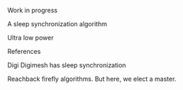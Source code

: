Work in progress

A sleep synchronization algorithm

Ultra low power

References

Digi Digimesh has sleep synchronization

Reachback firefly algorithms.  But here, we elect a master.
